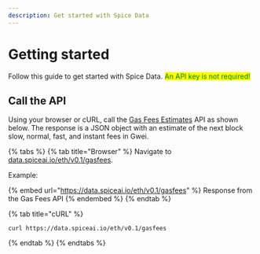```yaml
---
description: Get started with Spice Data
---
```


# Getting started

Follow this guide to get started with Spice Data. <mark style="color:green;">An API key is not required!</mark>

## Call the API

Using your browser or cURL, call the [Gas Fees Estimates](api/interpretations/gas-fees.md#get-gas-fee-estimates) API as shown below. The response is a JSON object with an estimate of the next block slow, normal, fast, and instant fees in Gwei.

{% tabs %}
{% tab title="Browser" %}
Navigate to [data.spiceai.io/eth/v0.1/gasfees](https://data.spiceai.io/eth/v0.1/gasfees).



Example:

{% embed url="https://data.spiceai.io/eth/v0.1/gasfees" %}
Response from the Gas Fees API
{% endembed %}
{% endtab %}

{% tab title="cURL" %}
```
curl https://data.spiceai.io/eth/v0.1/gasfees
```
{% endtab %}
{% endtabs %}

